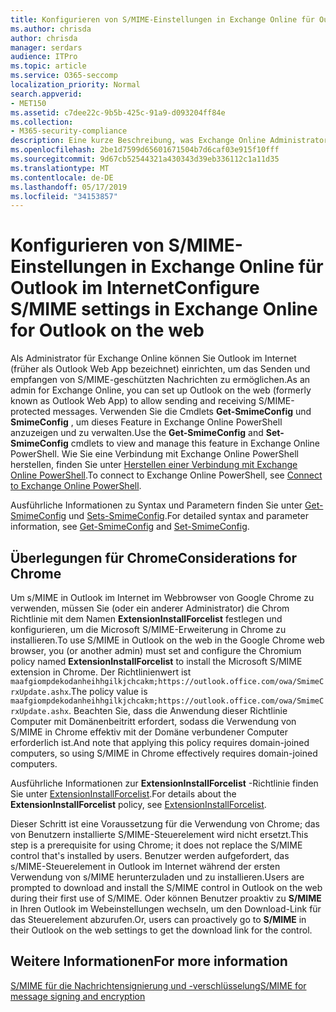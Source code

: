 ```yaml
---
title: Konfigurieren von S/MIME-Einstellungen in Exchange Online für Outlook im Internet
ms.author: chrisda
author: chrisda
manager: serdars
audience: ITPro
ms.topic: article
ms.service: O365-seccomp
localization_priority: Normal
search.appverid:
- MET150
ms.assetid: c7dee22c-9b5b-425c-91a9-d093204ff84e
ms.collection:
- M365-security-compliance
description: Eine kurze Beschreibung, was Exchange Online Administratoren tun müssen, um die S/MIME-Einstellungen in Outlook im Internet in Exchange Online anzuzeigen und zu konfigurieren.
ms.openlocfilehash: 2be1d7599d65601671504b7d6caf03e915f10fff
ms.sourcegitcommit: 9d67cb52544321a430343d39eb336112c1a11d35
ms.translationtype: MT
ms.contentlocale: de-DE
ms.lasthandoff: 05/17/2019
ms.locfileid: "34153857"
---
```

# <a name="configure-smime-settings-in-exchange-online-for-outlook-on-the-web"></a><span data-ttu-id="2c688-103">Konfigurieren von S/MIME-Einstellungen in Exchange Online für Outlook im Internet</span><span class="sxs-lookup"><span data-stu-id="2c688-103">Configure S/MIME settings in Exchange Online for Outlook on the web</span></span>

<span data-ttu-id="2c688-104">Als Administrator für Exchange Online können Sie Outlook im Internet (früher als Outlook Web App bezeichnet) einrichten, um das Senden und empfangen von S/MIME-geschützten Nachrichten zu ermöglichen.</span><span class="sxs-lookup"><span data-stu-id="2c688-104">As an admin for Exchange Online, you can set up Outlook on the web (formerly known as Outlook Web App) to allow sending and receiving S/MIME-protected messages.</span></span> <span data-ttu-id="2c688-105">Verwenden Sie die Cmdlets **Get-SmimeConfig** und **SmimeConfig** , um dieses Feature in Exchange Online PowerShell anzuzeigen und zu verwalten.</span><span class="sxs-lookup"><span data-stu-id="2c688-105">Use the **Get-SmimeConfig** and **Set-SmimeConfig** cmdlets to view and manage this feature in Exchange Online PowerShell.</span></span> <span data-ttu-id="2c688-106">Wie Sie eine Verbindung mit Exchange Online PowerShell herstellen, finden Sie unter [Herstellen einer Verbindung mit Exchange Online PowerShell](https://go.microsoft.com/fwlink/p/?linkid=396554).</span><span class="sxs-lookup"><span data-stu-id="2c688-106">To connect to Exchange Online PowerShell, see [Connect to Exchange Online PowerShell](https://go.microsoft.com/fwlink/p/?linkid=396554).</span></span>

<span data-ttu-id="2c688-107">Ausführliche Informationen zu Syntax und Parametern finden Sie unter [Get-SmimeConfig](http://technet.microsoft.com/library/4b29fa89-0840-4fe9-8885-019fcef2e02b.aspx) und [Sets-SmimeConfig](http://technet.microsoft.com/library/de357ce0-8143-4c36-8032-026292fc63f0.aspx).</span><span class="sxs-lookup"><span data-stu-id="2c688-107">For detailed syntax and parameter information, see [Get-SmimeConfig](http://technet.microsoft.com/library/4b29fa89-0840-4fe9-8885-019fcef2e02b.aspx) and [Set-SmimeConfig](http://technet.microsoft.com/library/de357ce0-8143-4c36-8032-026292fc63f0.aspx).</span></span>

## <a name="considerations-for-chrome"></a><span data-ttu-id="2c688-108">Überlegungen für Chrome</span><span class="sxs-lookup"><span data-stu-id="2c688-108">Considerations for Chrome</span></span>

<span data-ttu-id="2c688-109">Um s/MIME in Outlook im Internet im Webbrowser von Google Chrome zu verwenden, müssen Sie (oder ein anderer Administrator) die Chrom Richtlinie mit dem Namen **ExtensionInstallForcelist** festlegen und konfigurieren, um die Microsoft S/MIME-Erweiterung in Chrome zu installieren.</span><span class="sxs-lookup"><span data-stu-id="2c688-109">To use S/MIME in Outlook on the web in the Google Chrome web browser, you (or another admin) must set and configure the Chromium policy named **ExtensionInstallForcelist** to install the Microsoft S/MIME extension in Chrome.</span></span> <span data-ttu-id="2c688-110">Der Richtlinienwert ist `maafgiompdekodanheihhgilkjchcakm;https://outlook.office.com/owa/SmimeCrxUpdate.ashx`.</span><span class="sxs-lookup"><span data-stu-id="2c688-110">The policy value is `maafgiompdekodanheihhgilkjchcakm;https://outlook.office.com/owa/SmimeCrxUpdate.ashx`.</span></span> <span data-ttu-id="2c688-111">Beachten Sie, dass die Anwendung dieser Richtlinie Computer mit Domänenbeitritt erfordert, sodass die Verwendung von S/MIME in Chrome effektiv mit der Domäne verbundener Computer erforderlich ist.</span><span class="sxs-lookup"><span data-stu-id="2c688-111">And note that applying this policy requires domain-joined computers, so using S/MIME in Chrome effectively requires domain-joined computers.</span></span>

<span data-ttu-id="2c688-112">Ausführliche Informationen zur **ExtensionInstallForcelist** -Richtlinie finden Sie unter [ExtensionInstallForcelist](http://dev.chromium.org/administrators/policy-list-3#ExtensionInstallForcelist).</span><span class="sxs-lookup"><span data-stu-id="2c688-112">For details about the **ExtensionInstallForcelist** policy, see [ExtensionInstallForcelist](http://dev.chromium.org/administrators/policy-list-3#ExtensionInstallForcelist).</span></span>

<span data-ttu-id="2c688-113">Dieser Schritt ist eine Voraussetzung für die Verwendung von Chrome; das von Benutzern installierte S/MIME-Steuerelement wird nicht ersetzt.</span><span class="sxs-lookup"><span data-stu-id="2c688-113">This step is a prerequisite for using Chrome; it does not replace the S/MIME control that's installed by users.</span></span> <span data-ttu-id="2c688-114">Benutzer werden aufgefordert, das s/MIME-Steuerelement in Outlook im Internet während der ersten Verwendung von s/MIME herunterzuladen und zu installieren.</span><span class="sxs-lookup"><span data-stu-id="2c688-114">Users are prompted to download and install the S/MIME control in Outlook on the web during their first use of S/MIME.</span></span> <span data-ttu-id="2c688-115">Oder können Benutzer proaktiv zu **S/MIME** in Ihren Outlook im Webeinstellungen wechseln, um den Download-Link für das Steuerelement abzurufen.</span><span class="sxs-lookup"><span data-stu-id="2c688-115">Or, users can proactively go to **S/MIME** in their Outlook on the web settings to get the download link for the control.</span></span>

## <a name="for-more-information"></a><span data-ttu-id="2c688-116">Weitere Informationen</span><span class="sxs-lookup"><span data-stu-id="2c688-116">For more information</span></span>

[<span data-ttu-id="2c688-117">S/MIME für die Nachrichtensignierung und -verschlüsselung</span><span class="sxs-lookup"><span data-stu-id="2c688-117">S/MIME for message signing and encryption</span></span>](s-mime-for-message-signing-and-encryption.md)

